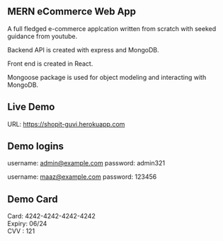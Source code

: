 ## MERN eCommerce Web App

A full fledged e-commerce applcation written from scratch with seeked guidance from youtube.

Backend API is created with express and MongoDB.

Front end is created in React.

Mongoose package is used for object modeling and interacting with MongoDB.

## Live Demo

URL: <a href="https://shopit-guvi.herokuapp.com" target="_blank">https://shopit-guvi.herokuapp.com</a>

## Demo logins

username: admin@example.com
password: admin321

username: maaz@example.com
password: 123456

## Demo Card

Card: 4242-4242-4242-4242<br>
Expiry: 06/24<br>
CVV : 121<br>
